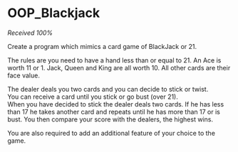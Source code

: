 # OOP_Blackjack

*Received 100%*

Create a program which mimics a card game of BlackJack or 21. 

The rules are you need to have a hand less than or equal to 21. 
An Ace is worth 11 or 1. 
Jack, Queen and King are all worth 10. 
All other cards are their face value.  

The dealer deals you two cards and you can decide to stick or twist.  
You can receive a card until you stick or go bust (over 21).  
When you have decided to stick the dealer deals two cards. 
If he has less than 17 he takes another card and repeats until he has more than 17 or is bust. 
You then compare your score with the dealers, the highest wins.

You are also required to add an additional feature of your choice to the game.  
